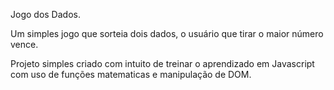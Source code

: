Jogo dos Dados.

Um simples jogo que sorteia dois dados, o usuário que tirar o maior número vence.

Projeto simples criado com intuito de treinar o aprendizado em Javascript com uso de funções matematicas e manipulação de DOM.
